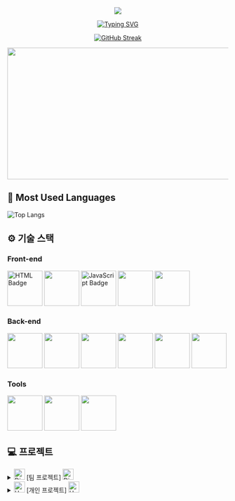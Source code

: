 <!--
**hyeon924/hyeon924** is a ✨ _special_ ✨ repository because its `README.md` (this file) appears on your GitHub profile.

Here are some ideas to get you started:

- 🔭 I’m currently working on ...
- 🌱 I’m currently learning ...
- 👯 I’m looking to collaborate on ...
- 🤔 I’m looking for help with ...
- 💬 Ask me about ...
- 📫 How to reach me: ...
- 😄 Pronouns: ...
- ⚡ Fun fact: ...

![Anurag's GitHub stats](https://github-readme-stats.vercel.app/api?username=hyeon924)
![Anurag's GitHub stats](https://github-readme-stats.vercel.app/api?username=hyeon924&hide=contribs,prs&show_icons=true&theme=테마)
  <img src="https://velog-readme-stats.vercel.app/api?name=hyeon0924" alt="Velog's GitHub stats" style="display: inline-block;" />
  <details>
<summary>
  <img src="https://raw.githubusercontent.com/Tarikul-Islam-Anik/Animated-Fluent-Emojis/master/Emojis/Hand%20gestures/Eyes.png" alt="Eyes" width="2%" /> 내가 지금 배우는 ... 
</summary>
   <br>
  
![html](https://img.shields.io/badge/HTML5-E34F26?style=for-the-badge&logo=html5&logoColor=white)
![css](https://img.shields.io/badge/CSS-239120?&style=for-the-badge&logo=css3&logoColor=white)
![js](https://img.shields.io/badge/JavaScript-F7DF1E?style=for-the-badge&logo=JavaScript&logoColor=white)
![react](https://img.shields.io/badge/React-20232A?style=for-the-badge&logo=react&logoColor=61DAFB)
![Next.js](https://img.shields.io/badge/Next.js-000000?style=for-the-badge&logo=nextdotjs&logoColor=white)
![MySQL](https://img.shields.io/badge/mysql-%2300f.svg?style=for-the-badge&logo=mysql&logoColor=white)
![java](https://img.shields.io/badge/Java-ED8B00?style=for-the-badge&logo=openjdk&logoColor=white)
![spring](https://img.shields.io/badge/Spring-6DB33F?style=for-the-badge&logo=spring&logoColor=white)

</details>

  <details>
<summary>
  <img src="https://raw.githubusercontent.com/Tarikul-Islam-Anik/Animated-Fluent-Emojis/master/Emojis/Travel%20and%20places/Fire.png" alt="Fire" width="25" height="25" /> 앞으로 내가 배우고 싶은 !
</summary>
    <br>
    
![PHP](https://img.shields.io/badge/PHP-8993BE?style=for-the-badge&logo=php&logoColor=white)
![TypeScript](https://img.shields.io/badge/TypeScript-007ACC?style=for-the-badge&logo=typescript&logoColor=white)
![Python](https://img.shields.io/badge/Python-3776AB?style=for-the-badge&logo=python&logoColor=white)
![C++](https://img.shields.io/badge/C++-00599C?style=for-the-badge&logo=c%2B%2B&logoColor=white)

</details>


  <details>
<summary>
  <img src="https://raw.githubusercontent.com/Tarikul-Islam-Anik/Telegram-Animated-Emojis/main/Symbols/Blue%20Heart.webp" alt="Blue Heart" width="25" height="25" /> HYEON Velog
</summary>
    <br>
    https://velog.io/@hyeon0924/series

</details>

-->


<div align="center">
  
<img src="https://capsule-render.vercel.app/api?type=waving&color=CC8CD1&height=150&section=header" />

<a href="https://git.io/typing-svg"><img src="https://readme-typing-svg.demolab.com?font=Fira+Code&pause=1000&color=7C2EF7&multiline=true&width=540&lines=%F0%9F%92%9C+Hyeon%EC%9D%98+GitHub%EC%97%90+%EB%B0%A9%EB%AC%B8%ED%95%B4%EC%A3%BC%EC%85%94%EC%84%9C+%EA%B0%90%EC%82%AC%ED%95%A9%EB%8B%88%EB%8B%A4+!+%F0%9F%92%9C" alt="Typing SVG" /></a>

<a href="https://git.io/streak-stats"><img src="https://streak-stats.demolab.com?user=hyeon924&theme=shadow-purple&date_format=M%20j%5B%2C%20Y%5D&exclude_days=Mon" alt="GitHub Streak" /></a>

<a href="https://github.com/devxb/gitanimals">
<img
  src="https://render.gitanimals.org/farms/hyeon924"
  width="600"
  height="300"
/>
</a>
</div>


## 🚀 Most Used Languages
![Top Langs](https://github-readme-stats.vercel.app/api/top-langs/?username=hyeon924)

## ⚙ 기술 스택

### Front-end
<div>
  <img src="https://github.com/yewon-Noh/readme-template/blob/main/skills/HTMLCSS.png?raw=true" width="80" alt="HTML Badge">
  <img src="https://github.com/yewon-Noh/readme-template/blob/main/skills/Bootstrap.png?raw=true" width="80">
  <img src="https://github.com/yewon-Noh/readme-template/blob/main/skills/JavaScript.png?raw=true" width="80" alt="JavaScript Badge">
<img src="https://github.com/yewon-Noh/readme-template/blob/main/skills/jQuery.png?raw=true" width="80">
<img src="https://github.com/yewon-Noh/readme-template/blob/main/skills/React.png?raw=true" width="80">
</div>

### Back-end
<div>
<img src="https://github.com/yewon-Noh/readme-template/blob/main/skills/Java.png?raw=true" width="80">
<img src="https://github.com/yewon-Noh/readme-template/blob/main/skills/SpringBoot.png?raw=true" width="80">
<img src="https://github.com/yewon-Noh/readme-template/blob/main/skills/Mysql.png?raw=true" width="80">
<img src="https://github.com/yewon-Noh/readme-template/blob/main/skills/Thymeleaf.png?raw=true" width="80">
<img src="https://github.com/yewon-Noh/readme-template/blob/main/skills/Docker.png?raw=true" width="80">
<img src="https://github.com/yewon-Noh/readme-template/blob/main/skills/Postman.png?raw=true" width="80">
</div>

### Tools
<div>
<img src="https://github.com/yewon-Noh/readme-template/blob/main/skills/Github.png?raw=true" width="80">
<img src="https://github.com/yewon-Noh/readme-template/blob/main/skills/Notion.png?raw=true" width="80">
<img src="https://github.com/yewon-Noh/readme-template/blob/main/skills/Figma.png?raw=true" width="80">
</div>

## 💻 프로젝트
  <details>
<summary>
  <img src="https://raw.githubusercontent.com/Tarikul-Islam-Anik/Telegram-Animated-Emojis/main/Symbols/Dizzy.webp" alt="Dizzy" width="25" height="25" /> [팀 프로젝트] <img src="https://raw.githubusercontent.com/Tarikul-Islam-Anik/Telegram-Animated-Emojis/main/Symbols/Dizzy.webp" alt="Dizzy" width="25" height="25" />
</summary>

#### AllForOne
- [LINK](https://github.com/hyeon924/AllForOne)

</details>

  <details>
<summary>
  <img src="https://raw.githubusercontent.com/Tarikul-Islam-Anik/Telegram-Animated-Emojis/main/Symbols/Heart%20On%20Fire.webp" alt="Heart On Fire" width="25" height="25" /> [개인 프로젝트]  <img src="https://raw.githubusercontent.com/Tarikul-Islam-Anik/Telegram-Animated-Emojis/main/Symbols/Heart%20On%20Fire.webp" alt="Heart On Fire" width="25" height="25" />
</summary>
    
#### TechBlocks
- [LINK](https://github.com/hyeon924/TechBlocks)

</details>

